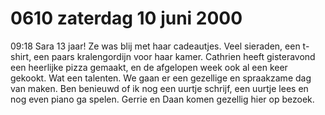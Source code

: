 # 0610 zaterdag 10 juni 2000
09:18	Sara 13 jaar! Ze was blij met haar cadeautjes. Veel sieraden, een t-shirt, een paars kralengordijn voor haar kamer. Cathrien heeft gisteravond een heerlijke pizza gemaakt, en de afgelopen week ook al een keer gekookt. Wat een talenten. We gaan er een gezellige en spraakzame dag van maken. Ben benieuwd of ik nog een uurtje schrijf, een uurtje lees en nog even piano ga spelen. Gerrie en Daan komen gezellig hier op bezoek.
